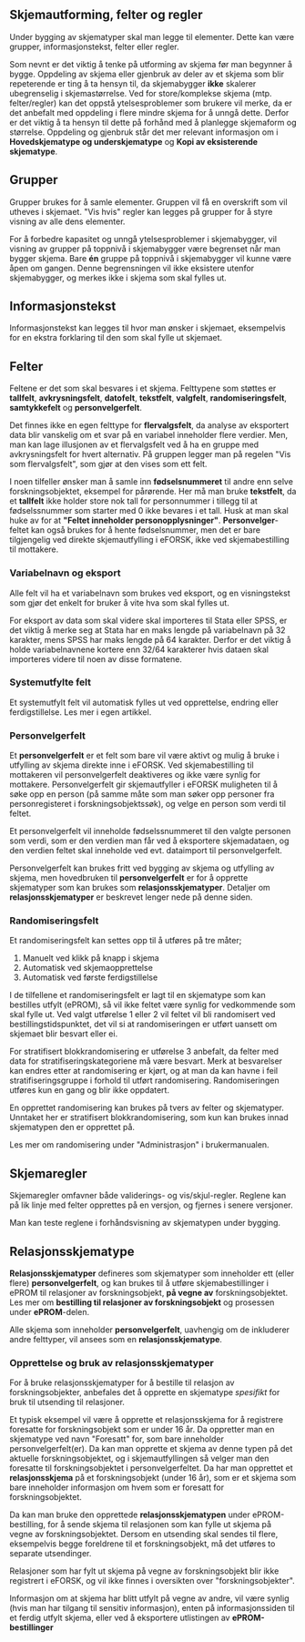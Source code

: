 ## Skjemautforming, felter og regler

Under bygging av skjematyper skal man legge til elementer. Dette kan være grupper, informasjonstekst, felter eller regler.

Som nevnt er det viktig å tenke på utforming av skjema før man begynner å bygge. Oppdeling av skjema eller gjenbruk av deler av et skjema som blir repeterende er ting å ta hensyn til, da skjemabygger **ikke** skalerer ubegrenselig i skjemastørrelse. Ved for store/komplekse skjema (mtp. felter/regler) kan det oppstå ytelsesproblemer som brukere vil merke, da er det anbefalt med oppdeling i flere mindre skjema for å unngå dette. Derfor er det viktig å ta hensyn til dette på forhånd med å planlegge skjemaform og størrelse. Oppdeling og gjenbruk står det mer relevant informasjon om i **Hovedskjematype og underskjematype** og **Kopi av eksisterende skjematype**.
                    
## Grupper
Grupper brukes for å samle elementer. Gruppen vil få en overskrift som vil utheves i skjemaet. "Vis hvis" regler kan legges på grupper for å styre visning av alle dens elementer.

For å forbedre kapasitet og unngå ytelsesproblemer i skjemabygger, vil visning av grupper på toppnivå i skjemabygger være begrenset når man bygger skjema. Bare **én** gruppe på toppnivå i skjemabygger vil kunne være åpen om gangen. Denne begrensningen vil ikke eksistere utenfor skjemabygger, og merkes ikke i skjema som skal fylles ut.

## Informasjonstekst
Informasjonstekst kan legges til hvor man ønsker i skjemaet, eksempelvis for en ekstra forklaring til den som skal fylle ut skjemaet.
                    
## Felter
Feltene er det som skal besvares i et skjema. Felttypene som støttes er **tallfelt**, **avkrysningsfelt**, **datofelt**, **tekstfelt**, **valgfelt**, **randomiseringsfelt**, **samtykkefelt** og **personvelgerfelt**. 

Det finnes ikke en egen felttype for **flervalgsfelt**, da analyse av eksportert data blir vanskelig om et svar på en variabel inneholder flere verdier. Men, man kan lage illusjonen av et flervalgsfelt ved å ha en gruppe med avkrysningsfelt for hvert alternativ. På gruppen legger man på regelen "Vis som flervalgsfelt", som gjør at den vises som ett felt.

I noen tilfeller ønsker man å samle inn **fødselsnummeret** til andre enn selve forskningsobjektet, eksempel for pårørende. Her må man bruke **tekstfelt**, da et **tallfelt** ikke holder store nok tall for personnummer i tillegg til at fødselssnummer som starter med 0 ikke bevares i et tall. Husk at man skal huke av for at **"Feltet inneholder personopplysninger"**. **Personvelger**-feltet kan også brukes for å hente fødselsnummer, men det er bare tilgjengelig ved direkte skjemautfylling i eFORSK, ikke ved skjemabestilling til mottakere.

### Variabelnavn og eksport
Alle felt vil ha et variabelnavn som brukes ved eksport, og en visningstekst som gjør det enkelt for bruker å vite hva som skal fylles ut.

For eksport av data som skal videre skal importeres til Stata eller SPSS, er det viktig å merke seg at Stata har en maks lengde på variabelnavn på 32 karakter, mens SPSS har maks lengde på 64 karakter. Derfor er det viktig å holde variabelnavnene kortere enn 32/64 karakterer hvis dataen skal importeres videre til noen av disse formatene.

### Systemutfylte felt
Et systemutfylt felt vil automatisk fylles ut ved opprettelse, endring eller ferdigstillelse. Les mer i egen artikkel.

### Personvelgerfelt
Et **personvelgerfelt** er et felt som bare vil være aktivt og mulig å bruke i utfylling av skjema direkte inne i eFORSK. Ved skjemabestilling til mottakeren vil personvelgerfelt deaktiveres og ikke være synlig for mottakere.
Personvelgerfelt gir skjemautfyller i eFORSK muligheten til å søke opp en person (på samme måte som man søker opp personer fra personregisteret i forskningsobjektssøk), og velge en person som verdi til feltet. 

Et personvelgerfelt vil inneholde fødselssnummeret til den valgte personen som verdi, som er den verdien man får ved å eksportere skjemadataen, og den verdien feltet skal inneholde ved evt. dataimport til personvelgerfelt.

Personvelgerfelt kan brukes fritt ved bygging av skjema og utfylling av skjema, men hovedbruken til **personvelgerfelt** er for å opprette skjematyper som kan brukes som **relasjonsskjematyper**. Detaljer om **relasjonsskjematyper** er beskrevet lenger nede på denne siden.

### Randomiseringsfelt
Et randomiseringsfelt kan settes opp til å utføres på tre måter;
1. Manuelt ved klikk på knapp i skjema
2. Automatisk ved skjemaopprettelse
3. Automatisk ved første ferdigstillelse

I de tilfellene et randomiseringsfelt er lagt til en skjematype som kan bestilles utfylt (ePROM), så vil ikke feltet være synlig for vedkommende som skal fylle ut. Ved valgt utførelse 1 eller 2 vil feltet vil bli randomisert ved bestillingstidspunktet, det vil si at randomiseringen er utført uansett om skjemaet blir besvart eller ei.

For stratifisert blokkrandomisering er utførelse 3 anbefalt, da felter med data for stratifiseringskategoriene må være besvart. Merk at besvarelser kan endres etter at randomisering er kjørt, og at man da kan havne i feil stratifiseringsgruppe i forhold til utført randomisering. Randomiseringen utføres kun en gang og blir ikke oppdatert.

En opprettet randomisering kan brukes på tvers av felter og skjematyper. Unntaket her er stratifisert blokkrandomisering, som kun kan brukes innad skjematypen den er opprettet på.

Les mer om randomisering under "Administrasjon" i brukermanualen.

## Skjemaregler
Skjemaregler omfavner både validerings- og vis/skjul-regler. Reglene kan på lik linje med felter opprettes på en versjon, og fjernes i senere versjoner.

Man kan teste reglene i forhåndsvisning av skjematypen under bygging.

## Relasjonsskjematype
**Relasjonsskjematyper** defineres som skjematyper som inneholder ett (eller flere) **personvelgerfelt**, og kan brukes til å utføre skjemabestillinger i ePROM til relasjoner av forskningsobjekt, **på vegne av** forskningsobjektet.
Les mer om **bestilling til relasjoner av forskningsobjekt** og prosessen under **ePROM**-delen. 

Alle skjema som inneholder **personvelgerfelt**, uavhengig om de inkluderer andre felttyper, vil ansees som en **relasjonsskjematype**. 

### Opprettelse og bruk av relasjonsskjematyper
For å bruke relasjonsskjematyper for å bestille til relasjon av forskningsobjekter, anbefales det å opprette en skjematype _spesifikt_ for bruk til utsending til relasjoner. 

Et typisk eksempel vil være å opprette et relasjonsskjema for å registrere foresatte for forskningsobjekt som er under 16 år. Da oppretter man en skjematype ved navn "Foresatt" for, som bare inneholder personvelgerfelt(er). Da kan man opprette et skjema av denne typen på det aktuelle forskningsobjektet, og i skjemautfyllingen så velger man den foresatte til forskningsobjektet i personvelgerfeltet. Da har man opprettet et **relasjonsskjema** på et forskningsobjekt (under 16 år), som er et skjema som bare inneholder informasjon om hvem som er foresatt for forskningsobjektet.

Da kan man bruke den opprettede **relasjonsskjematypen** under ePROM-bestilling, for å sende skjema til relasjonen som kan fylle ut skjema på vegne av forskningsobjektet. Dersom en utsending skal sendes til flere, eksempelvis begge foreldrene til et forskningsobjekt, må det utføres to separate utsendinger. 

Relasjoner som har fylt ut skjema på vegne av forskningsobjekt blir ikke registrert i eFORSK, og vil ikke finnes i oversikten over "forskningsobjekter".

Informasjon om at skjema har blitt utfylt på vegne av andre, vil være synlig (hvis man har tilgang til sensitiv informasjon), enten på informasjonssiden til et ferdig utfylt skjema, eller ved å eksportere utlistingen av **ePROM-bestillinger**
